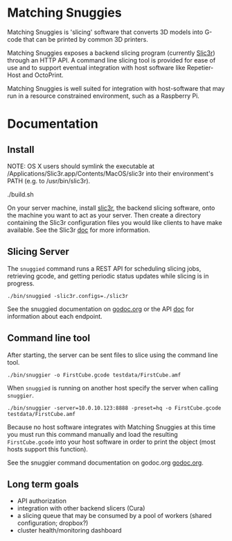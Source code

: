 Matching Snuggies
=================

Matching Snuggies is 'slicing' software that converts 3D models into G-code
that can be printed by common 3D printers.

Matching Snuggies exposes a backend slicing program (currently
[Slic3r](http://slic3r.org/)) through an HTTP API.  A command line slicing tool
is provided for ease of use and to support eventual integration with host
software like Repetier-Host and OctoPrint.

Matching Snuggies is well suited for integration with host-software that may
run in a resource constrained environment, such as a Raspberry Pi.

Documentation
=============

Install
-------

NOTE: OS X users should symlink the executable at
/Applications/Slic3r.app/Contents/MacOS/slic3r into their environment's PATH
(e.g. to /usr/bin/slic3r).

./build.sh

On your server machine, install [slic3r](http://slic3r.org/download), the
backend slicing software, onto the machine you want to act as your server.
Then create a directory containing the Slic3r configuration files you would
like clients to have make available.  See the Slic3r [doc](slic3r/README.md)
for more information.

Slicing Server
--------------

The `snuggied` command runs a REST API for scheduling slicing jobs, retrieving
gcode, and getting periodic status updates while slicing is in progress.

```
./bin/snuggied -slic3r.configs=./slic3r
```

See the snuggied documentation on
[godoc.org](http://godoc.org/github.com/gophergala/matching-snuggies/cmd/snuggied)
or the API [doc](API.md) for information about each endpoint.

Command line tool
-----------------

After starting, the server can be sent files to slice using the command line
tool.

```
./bin/snuggier -o FirstCube.gcode testdata/FirstCube.amf
```

When `snuggied` is running on another host specify the server when calling `snuggier`.

```
./bin/snuggier -server=10.0.10.123:8888 -preset=hq -o FirstCube.gcode testdata/FirstCube.amf
```

Because no host software integrates with Matching Snuggies at this time you
must run this command manually and load the resulting `FirstCube.gcode` into
your host software in order to print the object (most hosts support this
function).

See the snuggier command documentation on godoc.org
[godoc.org](http://godoc.org/github.com/gophergala/matching-snuggies/cmd/snuggier).

Long term goals
---------------

- API authorization
- integration with other backend slicers (Cura)
- a slicing queue that may be consumed by a pool of workers (shared
  configuration; dropbox?)
- cluster health/monitoring dashboard
